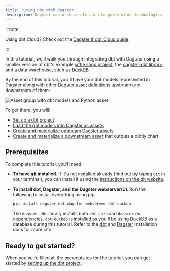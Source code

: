 ```yaml
---
title: 'Using dbt with Dagster'
description: Dagster can orchestrate dbt alongside other technologies.
---
```


:::note

Using dbt Cloud? Check out the [Dagster & dbt Cloud guide](/integrations/libraries/dbt/dbt-cloud).

:::

In this tutorial, we'll walk you through integrating dbt with Dagster using a smaller version of dbt's example [jaffle shop project](https://github.com/dbt-labs/jaffle_shop), the [dagster-dbt library](/api/python-api/libraries/dagster-dbt), and a data warehouse, such as [DuckDB](https://duckdb.org/).

By the end of this tutorial, you'll have your dbt models represented in Dagster along with other [Dagster asset definitions](/integrations/libraries/dbt/reference#dbt-models-and-dagster-asset-definitions) upstream and downstream of them:

![Asset group with dbt models and Python asset](/images/integrations/dbt/using-dbt-with-dagster/downstream-assets/asset-graph-materialized.png)

To get there, you will:

- [Set up a dbt project](/integrations/libraries/dbt/using-dbt-with-dagster/set-up-dbt-project)
- [Load the dbt models into Dagster as assets](/integrations/libraries/dbt/using-dbt-with-dagster/load-dbt-models)
- [Create and materialize upstream Dagster assets](/integrations/libraries/dbt/using-dbt-with-dagster/upstream-assets)
- [Create and materialize a downstream asset](/integrations/libraries/dbt/using-dbt-with-dagster/downstream-assets) that outputs a plotly chart

## Prerequisites

To complete this tutorial, you'll need:

- **To have [git](https://en.wikipedia.org/wiki/Git) installed**. If it's not installed already (find out by typing `git` in your terminal), you can install it using the [instructions on the git website](https://git-scm.com/book/en/v2/Getting-Started-Installing-Git).

- **To install dbt, Dagster, and the Dagster webserver/UI**. Run the following to install everything using pip:

  ```shell
  pip install dagster-dbt dagster-webserver dbt-duckdb
  ```

  The `dagster-dbt` library installs both `dbt-core` and `dagster` as dependencies. `dbt-duckdb` is installed as you'll be using [DuckDB](https://duckdb.org/) as a database during this tutorial. Refer to the [dbt](https://docs.getdbt.com/dbt-cli/install/overview) and [Dagster](/getting-started/installation) installation docs for more info.

## Ready to get started?

When you've fulfilled all the prerequisites for the tutorial, you can get started by [setting up the dbt project](/integrations/libraries/dbt/using-dbt-with-dagster/set-up-dbt-project).
